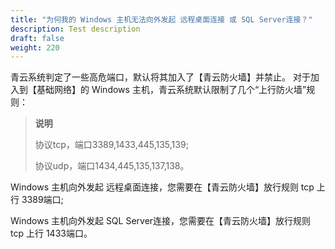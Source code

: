 ```yaml
---
title: "为何我的 Windows 主机无法向外发起 远程桌面连接 或 SQL Server连接？"
description: Test description
draft: false
weight: 220
---
```


青云系统判定了一些高危端口，默认将其加入了【青云防火墙】并禁止。 对于加入到【基础网络】的 Windows 主机，青云系统默认限制了几个“上行防火墙”规则：

>**说明**
>
>协议tcp，端口3389,1433,445,135,139;
>
>协议udp，端口1434,445,135,137,138。
>

Windows 主机向外发起 远程桌面连接，您需要在【青云防火墙】放行规则 tcp 上行 3389端口;

Windows 主机向外发起 SQL Server连接，您需要在【青云防火墙】放行规则 tcp 上行 1433端口。
